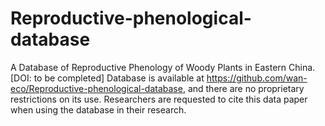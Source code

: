 # Reproductive-phenological-database
A Database of Reproductive Phenology of Woody Plants in Eastern China.
[DOI: to be completed]
Database is available at https://github.com/wan-eco/Reproductive-phenological-database, and there are no proprietary restrictions on its use. 
Researchers are requested to cite this data paper when using the database in their research.
